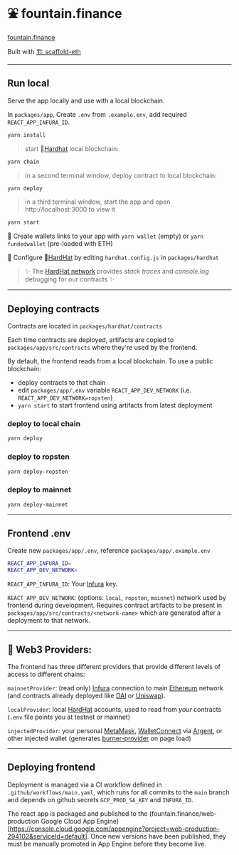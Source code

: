 # ⛲️ fountain.finance

[fountain.finance](https://fountain.finance)

Built with [🏗 scaffold-eth](https://github.com/austintgriffith/scaffold-eth)

---

## Run local

Serve the app locally and use with a local blockchain.

In `packages/app`, Create `.env` from `.example.env`, add required `REACT_APP_INFURA_ID`.

```bash
yarn install
```

> start 👷[Hardhat](https://hardhat.org/) local blockchain:

```bash
yarn chain
```

> in a second terminal window, deploy contract to local blockchain:

```bash
yarn deploy
```
> in a third terminal window, start the app and open http://localhost:3000 to view it

```bash
yarn start
```

🔑 Create wallets links to your app with `yarn wallet` (empty) or `yarn fundedwallet` (pre-loaded with ETH)


🔧 Configure 👷[HardHat](https://hardhat.org/config/) by editing `hardhat.config.js` in `packages/hardhat`

> ✨ The [HardHat network](https://hardhat.org/hardhat-network/) provides _stack traces_ and _console.log_ debugging for our contracts ✨

---

## Deploying contracts

Contracts are located in `packages/hardhat/contracts`

Each time contracts are deployed, artifacts are copied to `packages/app/src/contracts` where they're used by the frontend.

By default, the frontend reads from a local blockchain. To use a public blockchain:
- deploy contracts to that chain
- edit `packages/app/.env` variable `REACT_APP_DEV_NETWORK` (i.e. `REACT_APP_DEV_NETWORK=ropsten`)
- `yarn start` to start frontend using artifacts from latest deployment

### deploy to local chain

```bash
yarn deploy
```

### deploy to ropsten

```bash
yarn deploy-ropsten
```

### deploy to mainnet

```bash
yarn deploy-mainnet
```

---

## Frontend .env

Create new `packages/app/.env`, reference `packages/app/.example.env`

```bash
REACT_APP_INFURA_ID=
REACT_APP_DEV_NETWORK=
```
`REACT_APP_INFURA_ID`: Your [Infura](https://infura.io/) key.

`REACT_APP_DEV_NETWORK`: (options: `local`, `ropsten`, `mainnet`) network used by frontend during development. Requires contract artifacts to be present in `packages/app/src/contracts/<network-name>` which are generated after a deployment to that network.

---

## 🔏 Web3 Providers:

The frontend has three different providers that provide different levels of access to different chains:

`mainnetProvider`: (read only) [Infura](https://infura.io/) connection to main [Ethereum](https://ethereum.org/developers/) network (and contracts already deployed like [DAI](https://etherscan.io/address/0x6b175474e89094c44da98b954eedeac495271d0f#code) or [Uniswap](https://etherscan.io/address/0x2a1530c4c41db0b0b2bb646cb5eb1a67b7158667)).

`localProvider`: local [HardHat](https://hardhat.org) accounts, used to read from _your_ contracts (`.env` file points you at testnet or mainnet)

`injectedProvider`: your personal [MetaMask](https://metamask.io/download.html), [WalletConnect](https://walletconnect.org/apps) via [Argent](https://www.argent.xyz/), or other injected wallet (generates [burner-provider](https://www.npmjs.com/package/burner-provider) on page load)

---

## Deploying frontend

Deployment is managed via a CI workflow defined in `.github/workflows/main.yaml`, which runs for all commits to the `main` branch and depends on github secrets `GCP_PROD_SA_KEY` and `INFURA_ID`. 

The react app is packaged and published to the (fountain.finance/web-production Google Cloud App Engine)[https://console.cloud.google.com/appengine?project=web-production-294102&serviceId=default]. Once new versions have been published, they must be manually promoted in App Engine before they become live.